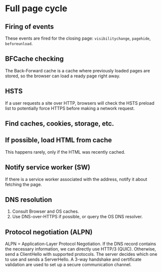 # Full page cycle

## Firing of events

These events are fired for the closing page: `visibilitychange`, `pagehide`, 
`beforeunload`.

## BFCache checking

The Back-Forward cache is a cache where previously loaded pages are stored, so 
the browser can load a ready page right away.

## HSTS

If a user requests a site over HTTP, browsers will check the HSTS preload 
list to potentially force HTTPS before making a network request.

## Find caches, cookies, storage, etc.

## If possible, load HTML from cache

This happens rarely, only if the HTML was recently cached.

## Notify service worker (SW)

If there is a service worker associated with the address, notify it about
fetching the page.

## DNS resolution

1. Consult Browser and OS caches.
2. Use DNS-over-HTTPS if possible, or query the OS DNS resolver.

## Protocol negotiation (ALPN)

ALPN = Application-Layer Protocol Negotiation.
If the DNS record contains the necessary information, we can directly use
HTTP/3 (QUIC). Otherwise, send a ClientHello with supported protocols.
The server decides which one to use and sends a ServerHello.
A 3-way handshake and certificate validation are used to set up a secure 
communication channel.



